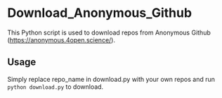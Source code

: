 # Download_Anonymous_Github

This Python script is used to download repos from Anonymous Github (https://anonymous.4open.science/).

## Usage
Simply replace repo_name in download.py with your own repos and run `python download.py` to download.